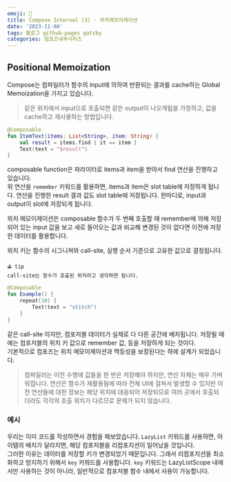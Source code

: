 ```yaml
---
emoji: 🔎
title: Compose Internal (3) - 위치메모이제이션
date: '2023-11-08'
tags: 블로그 github-pages gatsby
categories: 컴포즈내부시리즈
---
```


## Positional Memoization

Compose는 컴파일러가 함수의 input에 의하여 반환되는 결과를 cache하는 Global Memoization을 가지고 있습니다.

> 같은 위치에서 input으로 호출되면 같은 output이 나오게됨을 가정하고, 값을 cache하고 재사용하는 방법입니다.

```kotlin
@Composable
fun ItemText(items: List<String>, item: String) {
    val result = items.find { it == item }
    Text(text = "$result")
}
```

composable function은 파라미터로 items과 item을 받아서 find 연산을 진행하고 있습니다.  
위 연산을 `remember` 키워드를 활용하면, items과 item은 slot table에 저장하게 됩니다. 연산을 진행한 result 결과 값도 slot table에 저장됩니다. 한마디로, input과 output이 slot에 저장되게 됩니다.

위치 메모이제이션은 composable 함수가 두 번째 호출할 때 remember에 의해 저장되어 있는 input 값을 보고 새로 들어오는 값과 비교해 변경된 것이 없다면 이전에 저장한 데이터를 활용합니다.

위치 키는 함수의 시그니쳐와 call-site, 실행 순서 기준으로 고유한 값으로 결정됩니다.

```
⛳️ tip
call-site는 함수가 호출된 위치라고 생각하면 됩니다.
```

```kotlin
@Composable
fun Example() {
    repeat(10) {
        Text(text = "stitch")
    }
}
```

같은 call-site 이지만, 컴포저블 데이터가 실제로 다 다른 공간에 배치됩니다. 저장될 때에는 컴포저블의 위치 키 값으로 remember 값, 등을 저장하게 되는 것이다.  
기본적으로 컴포즈는 위치 메모이제이션과 멱등성을 보장된다는 하에 설계가 되었습니다.

> 컴파일러는 이전 수행에 값들을 한 번은 저장해야 하지만, 연산 자체는 매우 가벼워집니다.
> 연산은 함수가 재활용됨에 따라 전체 UI에 걸쳐서 발생할 수 있지만 이전 연산들에 대한 정보는
> 해당 위치에 대응되어 저장되므로 여러 곳에서 호출되더라도 각각의 호출 위치가 다르므로 문제가 되지 않습니다.

### 예시

우리는 이미 코드를 작성하면서 경험을 해보았습니다.
`LazyList` 키워드를 사용하면, 아이템의 배치가 달라지면, 해당 컴포저블을 리컴포지션이 일어났을 것입니다.  
그러한 이유는 데이터를 저장할 키가 변경되었기 때문입니다. 그래서 리컴포지션을 최소화하고 방지하기 위해서 `key` 키워드를 사용합니다.
`key` 키워드는 LazyListScope 내에서만 사용하는 것이 아니라, 일반적으로 컴포저블 함수 내에서 사용이 가능합니다.